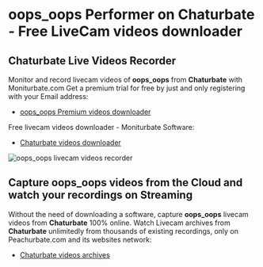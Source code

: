 # oops_oops Performer on Chaturbate - Free LiveCam videos downloader

## Chaturbate Live Videos Recorder

Monitor and record livecam videos of **oops_oops** from **Chaturbate** with Moniturbate.com
Get a premium trial for free by just and only registering with your Email address:
* [oops_oops Premium videos downloader](https://moniturbate.com/request-demo-licence-key.html)

Free livecam videos downloader - Moniturbate Software:
* [Chaturbate videos downloader](https://moniturbate.com/moniturbate-download-software.html)

![oops_oops livecam videos recorder](https://peachurnet.com/templates/moniturbate-software.png)


## Capture oops_oops videos from the Cloud and watch your recordings on Streaming

Without the need of downloading a software, capture **oops_oops** livecam videos from **Chaturbate** 100% online.
Watch Livecam archives from **Chaturbate** unlimitedly from thousands of existing recordings, only on Peachurbate.com and its websites network:
* [Chaturbate videos archives](https://peachurnet.com/)